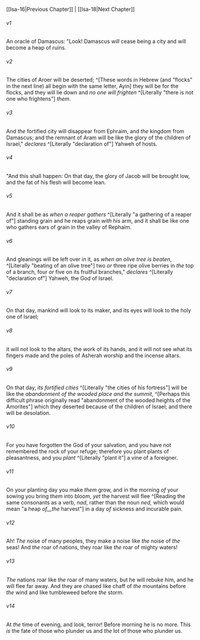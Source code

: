 ﻿---
aliases:
  - Isaiah 17
---

[[Isa-16|Previous Chapter]] | [[Isa-18|Next Chapter]]

###### v1
An oracle of Damascus:
"Look! Damascus _will_ cease being a city
and will become a heap of ruins.

###### v2
The cities of Aroer will be deserted; ^[These words in Hebrew (and "flocks" in the next line) all begin with the same letter, Ayin]
they will be for the flocks,
and they will lie down and _no one will frighten_ ^[Literally "there is not one who frightens"] _them_.

###### v3
And _the_ fortified city will disappear from Ephraim,
and _the_ kingdom from Damascus;
and the remnant of Aram will be like the glory of the children of Israel,"
_declares_ ^[Literally "declaration of"] Yahweh of hosts.

###### v4
"And this shall happen:
On that day, the glory of Jacob will be brought low,
and the fat of his flesh will become lean.

###### v5
And it shall be as _when a reaper gathers_ ^[Literally "a gathering of a reaper of"] standing grain
and he reaps grain _with_ his arm,
and it shall be like one who gathers ears of grain
in the valley of Rephaim.

###### v6
And gleanings will be left over in it, as _when an olive tree is beaten_, ^[Literally "beating of an olive tree"]
two _or_ three ripe olive berries in _the_ top of a branch,
four _or_ five on its fruitful branches,"
_declares_ ^[Literally "declaration of"] Yahweh, the God of Israel.

###### v7
On that day, mankind will look to its maker,
and its eyes will look to the holy one of Israel;

###### v8
it will not look to the altars,
the work of its hands,
and it will not see what its fingers made
and the poles of Asherah worship and the incense altars.

###### v9
On that day, _its fortified cities_ ^[Literally "the cities of his fortress"] will be like the _abandonment of the wooded place and the summit_, ^[Perhaps this difficult phrase originally read "abandonment of the wooded heights of the Amorites"] which they deserted because of the children of Israel; and there will be desolation.

###### v10
For you have forgotten the God of your salvation,
and you have not remembered the rock of your refuge;
therefore you plant plants of pleasantness,
and you _plant_ ^[Literally "plant it"] a vine of a foreigner.

###### v11
On your planting day you make _them_ grow,
and in the morning _of_ your sowing you bring _them_ into bloom,
_yet_ the harvest will flee ^[Reading the same consonants as a verb, _nad_, rather than the noun _ned,_ which would mean "a heap _of__the_ harvest"] in a day _of_ sickness and incurable pain.

###### v12
Ah! _The_ noise of many peoples, they make a noise like _the_ noise of _the_ seas!
And _the_ roar of nations, they roar like _the_ roar of mighty waters!

###### v13
_The_ nations roar like _the_ roar of many waters,
but he will rebuke him, and he will flee far away.
And they are chased like chaff of _the_ mountains before _the_ wind
and like tumbleweed before _the_ storm.

###### v14
At _the_ time of evening, and look, terror!
Before morning he is no more.
This _is_ the fate of those who plunder us
and _the_ lot of those who plunder us.